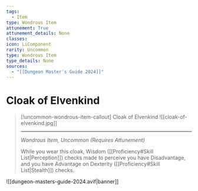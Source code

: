 ```yaml
---
tags:
  - Item
type: Wondrous Item
attunement: True
attunement_details: None
classes:
icon: LiComponent
rarity: Uncommon
type: Wondrous Item
type_details: None
sources: 
  - "[[Dungeon Master's Guide 2024]]"
---
```

# Cloak of Elvenkind
>[!uncommon-wondrous-item-callout] Cloak of Elvenkind
>![[cloak-of-elvenkind.jpg]]
>
>- - -
>_Wondrous Item, Uncommon (Requires Attunement)_
>
>While you wear this cloak, Wisdom ([[Proficiency#Skill List\|Perception]]) checks made to perceive you have Disadvantage, and you have Advantage on Dexterity ([[Proficiency#Skill List\|Stealth]]) checks.
>


![[dungeon-masters-guide-2024.avif|banner]]